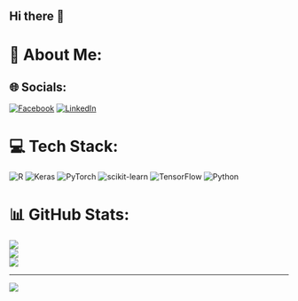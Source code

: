 ## Hi there 👋

# 💫 About Me:



## 🌐 Socials:
[![Facebook](https://img.shields.io/badge/Facebook-%231877F2.svg?logo=Facebook&logoColor=white)](https://facebook.com/https://www.facebook.com/profile.php?id=100021904110652) [![LinkedIn](https://img.shields.io/badge/LinkedIn-%230077B5.svg?logo=linkedin&logoColor=white)](https://linkedin.com/in/www.linkedin.com/in/hamidul92) 

# 💻 Tech Stack:
![R](https://img.shields.io/badge/r-%23276DC3.svg?style=for-the-badge&logo=r&logoColor=white) ![Keras](https://img.shields.io/badge/Keras-%23D00000.svg?style=for-the-badge&logo=Keras&logoColor=white) ![PyTorch](https://img.shields.io/badge/PyTorch-%23EE4C2C.svg?style=for-the-badge&logo=PyTorch&logoColor=white) ![scikit-learn](https://img.shields.io/badge/scikit--learn-%23F7931E.svg?style=for-the-badge&logo=scikit-learn&logoColor=white) ![TensorFlow](https://img.shields.io/badge/TensorFlow-%23FF6F00.svg?style=for-the-badge&logo=TensorFlow&logoColor=white) ![Python](https://img.shields.io/badge/python-3670A0?style=for-the-badge&logo=python&logoColor=ffdd54)
# 📊 GitHub Stats:
![](https://github-readme-stats.vercel.app/api?username=HAMIDUL007&theme=dark&hide_border=false&include_all_commits=true&count_private=true)<br/>
![](https://github-readme-streak-stats.herokuapp.com/?user=HAMIDUL007&theme=dark&hide_border=false)<br/>
![](https://github-readme-stats.vercel.app/api/top-langs/?username=HAMIDUL007&theme=dark&hide_border=false&include_all_commits=true&count_private=true&layout=compact)

---
[![](https://visitcount.itsvg.in/api?id=HAMIDUL007&icon=0&color=0)](https://visitcount.itsvg.in)

<!-- Proudly created with GPRM ( https://gprm.itsvg.in ) -->
